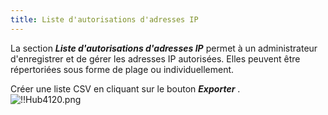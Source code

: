 ```yaml
---
title: Liste d'autorisations d'adresses IP
---
```

La section ***Liste d'autorisations d'adresses IP*** permet à un administrateur d'enregistrer et de gérer les adresses IP autorisées. Elles peuvent être répertoriées sous forme de plage ou individuellement.  

Créer une liste CSV en cliquant sur le bouton ***Exporter*** .  
![!!Hub4120.png](https://webdevolutions.azureedge.net/docs/fr/hub/Hub4120.png) 

